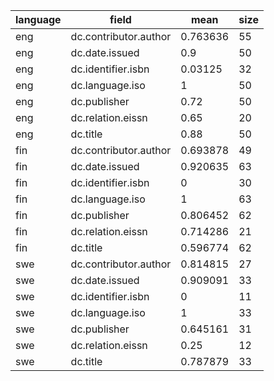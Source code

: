 | language   | field                 |     mean |   size |
|------------|-----------------------|----------|--------|
| eng        | dc.contributor.author | 0.763636 |     55 |
| eng        | dc.date.issued        | 0.9      |     50 |
| eng        | dc.identifier.isbn    | 0.03125  |     32 |
| eng        | dc.language.iso       | 1        |     50 |
| eng        | dc.publisher          | 0.72     |     50 |
| eng        | dc.relation.eissn     | 0.65     |     20 |
| eng        | dc.title              | 0.88     |     50 |
| fin        | dc.contributor.author | 0.693878 |     49 |
| fin        | dc.date.issued        | 0.920635 |     63 |
| fin        | dc.identifier.isbn    | 0        |     30 |
| fin        | dc.language.iso       | 1        |     63 |
| fin        | dc.publisher          | 0.806452 |     62 |
| fin        | dc.relation.eissn     | 0.714286 |     21 |
| fin        | dc.title              | 0.596774 |     62 |
| swe        | dc.contributor.author | 0.814815 |     27 |
| swe        | dc.date.issued        | 0.909091 |     33 |
| swe        | dc.identifier.isbn    | 0        |     11 |
| swe        | dc.language.iso       | 1        |     33 |
| swe        | dc.publisher          | 0.645161 |     31 |
| swe        | dc.relation.eissn     | 0.25     |     12 |
| swe        | dc.title              | 0.787879 |     33 |
